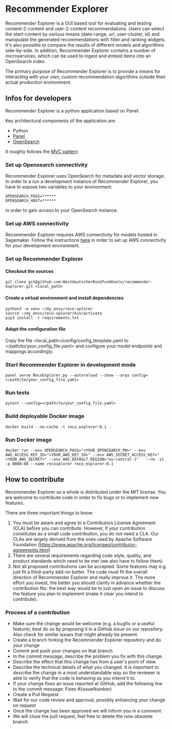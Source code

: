 # Recommender Explorer

Recommender Explorer is a GUI based tool for evaluating and testing content-2-content and user-2-content recommendations. Users can select the start-content by various means (date-range, url, user-cluster, id) and manipulate the generated recommendations with filter and ranking widgets. It's also possible to compare the results of different models and algorithms side-by-side. In addition, Recommender Explorer contains a number of microservices, which can be used to ingest and embed items into an OpenSearch index.

The primary purpose of Recommender Explorer is to provide  a means for interacting with your own, custom recommendation algorithms outside their actual production environment. 

## Infos for developers

Recommender Explorer is a python application based on Panel.

Key architectural components of the application are:

+ Python
+ [Panel](https://panel.holoviz.org/)
+ [OpenSearch]([https://aws.amazon.com/de/what-is/opensearch/])

It roughly follows the [MVC pattern](https://en.wikipedia.org/wiki/Model%E2%80%93view%E2%80%93controller)

### Set up Opensearch connectivity

Recommender Explorer uses OpenSearch for metadata and vector storage. In order to a run a development instance of Recommender Explorer, you have to expose two variables to your environment:

```
OPENSEARCH_PASS=******
OPENSEARCH_HOST=******
```
in order to gain access to your OpenSearch instance. 

### Set up AWS connectivity

Recommender Explorer requires AWS connectivity for models hosted in Sagemaker. Follow the instructions [here](https://docs.aws.amazon.com/cli/latest/userguide/cli-chap-configure.html) in order to set up AWS connectivity for your development environment.

### Set up Recommender Explorer

#### Checkout the sources
```git clone git@github.com:WestdeutscherRundfunkKoeln/recommender-explorer.git <local_path>```

#### Create a virtual environment and install dependencies

```
python3 -m venv ~/my_envs/reco-xplorer
source ~/my_envs/reco-xplorer/bin/activate
pip3 install -r requirements.txt
```

#### Adapt the configuration file
Copy the file <local_path>/config/config_template.yaml to </path/to/your_config_file.yaml> and configure your model endpoints and mappings accordingly. 

### Start Recommender Explorer in development mode
```panel serve RecoExplorer.py --autoreload --show --args config=</path/to/your_config_file.yaml>```

### Run tests
```pytest --config=</path/to/your_config_file.yaml>```

### Build deployable Docker image
```docker build --no-cache -t reco_explorer:0.1 . ```

### Run Docker image
```docker run --env OPENSEARCH_PASS="<YOUR_OPENSEARCH_PW>" --env AWS_ACCESS_KEY_ID="<YOUR_AWS_KEY_ID>" --env AWS_SECRET_ACCESS_KEY="<YOUR_AWS_SECRET>" --env AWS_DEFAULT_REGION="eu-central-1"   --rm -it -p 8080:80 --name recoxplorer reco_explorer:0.1```

## How to contribute

Recommender Explorer as a whole is distributed under the MIT license. You are welcome to contribute code in order to fix bugs or to implement new features. 

There are three important things to know:

1. You must be aware and agree to a Contributors License Agreement (CLA) before you can contribute. However, if your contribution constitutes as a small code contribution, you do not need a CLA. Our CLAs are largely derived from the ones used by Apache Software Foundation (https://www.apache.org/licenses/contributor-agreements.html)
2. There are several requirements regarding code style, quality, and product standards which need to be met (we also have to follow them). 
3. Not all proposed contributions can be accepted. Some features may e.g. just fit a third-party add-on better. The code must fit the overall direction of Recommender Explorer and really improve it. The more effort you invest, the better you should clarify in advance whether the contribution fits: the best way would be to just open an issue to discuss the feature you plan to implement (make it clear you intend to contribute).

### Process of a contribution

- Make sure the change would be welcome (e.g. a bugfix or a useful feature); best do so by proposing it in a GitHub issue on our repository. Also check for similar issues that might already be present. 
- Create a branch forking the Recommender Explorer repository and do your change
- Commit and push your changes on that branch
- In the commit message, describe the problem you fix with this change.
- Describe the effect that this change has from a user's point of view.
- Describe the technical details of what you changed. It is important to describe the change in a most understandable way so the reviewer is able to verify that the code is behaving as you intend it to.
- If your change fixes an issue reported at GitHub, add the following line to the commit message:
Fixes #(issueNumber)
- Create a Pull Request
- Wait for our code review and approval, possibly enhancing your change on request
- Once the change has been approved we will inform you in a comment
- We will close the pull request, feel free to delete the now obsolete branch
